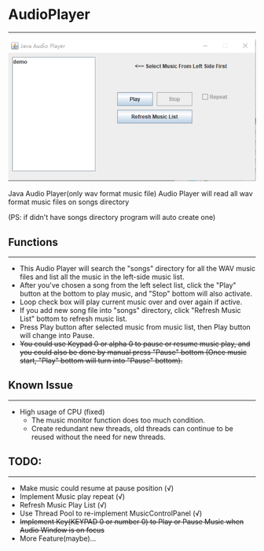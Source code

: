 # AudioPlayer
___
![AudioPlayer](/img/mainScene.png "AudioPlayer")

Java Audio Player(only wav format music file)
Audio Player will read all wav format music files on songs directory

(PS: if didn't have songs directory program will auto create one)

## Functions
___
* This Audio Player will search the "songs" directory for all the WAV music files and list all the music in the left-side music list.
* After you've chosen a song from the left select list, click the "Play" button at the bottom to play music, and "Stop" bottom will also activate.
* Loop check box will play current music over and over again if active.
* If you add new song file into "songs" directory, click "Refresh Music List" bottom to refresh music list.
* Press Play button after selected music from music list, then Play button will change into Pause.
* ~~You could use Keypad 0 or alpha 0 to pause or resume music play, and you could also be done by manual press "Pause" bottom (Once music start, "Play" bottom will turn into "Pause" bottom).~~

## Known Issue
___
 * High usage of CPU (fixed)
   * The music monitor function does too much condition.
   * Create redundant new threads, old threads can continue to be reused without the need for new threads.

## TODO:
___
 * Make music could resume at pause position (√)
 * Implement Music play repeat (√)
 * Refresh Music Play List (√)
 * Use Thread Pool to re-implement MusicControlPanel (√)
 * ~~Implement Key(KEYPAD 0 or number 0) to Play or Pause Music when Audio Window is on focus~~
 * More Feature(maybe)...